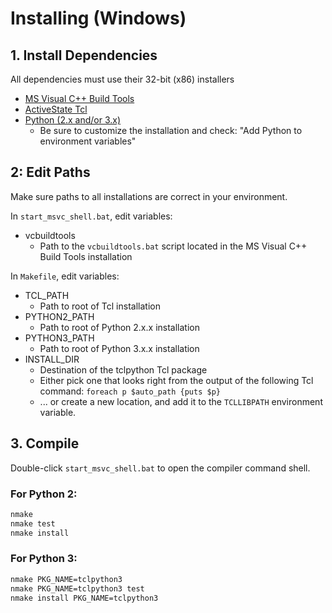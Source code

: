 # Installing (Windows)

## 1. Install Dependencies
All dependencies must use their 32-bit (x86) installers

* [MS Visual C++ Build Tools](http://landinghub.visualstudio.com/visual-cpp-build-tools)
* [ActiveState Tcl](https://www.activestate.com/activetcl/downloads)
* [Python (2.x and/or 3.x)](https://www.python.org/downloads)
    * Be sure to customize the installation and check: "Add Python to environment variables"

## 2: Edit Paths
Make sure paths to all installations are correct in your environment.

In `start_msvc_shell.bat`, edit variables:

* vcbuildtools
    * Path to the `vcbuildtools.bat` script located in the MS Visual C++ Build Tools installation

In `Makefile`, edit variables:

* TCL_PATH
    * Path to root of Tcl installation
* PYTHON2_PATH
    * Path to root of Python 2.x.x installation
* PYTHON3_PATH
    * Path to root of Python 3.x.x installation
* INSTALL_DIR
    * Destination of the tclpython Tcl package
    * Either pick one that looks right from the output of the following Tcl command:
        `foreach p $auto_path {puts $p}`
    * ... or create a new location, and add it to the `TCLLIBPATH` environment variable.

## 3. Compile

Double-click `start_msvc_shell.bat` to open the compiler command shell.


### For Python 2:

```bash
nmake
nmake test
nmake install
```

### For Python 3:

```bash
nmake PKG_NAME=tclpython3
nmake PKG_NAME=tclpython3 test
nmake install PKG_NAME=tclpython3
```

